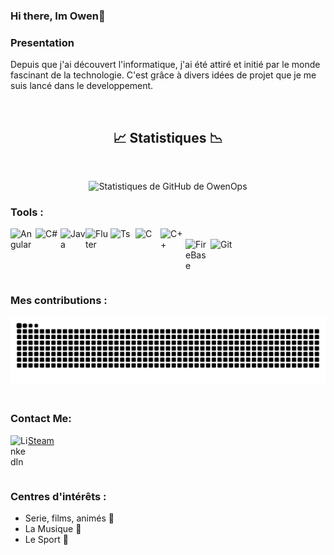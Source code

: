 ### Hi there, Im Owen👋

### **Presentation** 

Depuis que j'ai découvert l'informatique, j'ai été attiré et initié par le monde fascinant de la technologie. C'est grâce à divers idées de projet que je me suis lancé dans le developpement.

<br />
<div align="center"><h2>📈 Statistiques 📉</h2></div>
<br />

<p align="center">
  <img src="https://github-readme-stats.vercel.app/api?username=OwenOps&show_icons=true&theme=darcula&include_all_commits=true&count_private=true&langs_count=5&hide=stars" alt="Statistiques de GitHub de OwenOps">
</p>

### Tools :

<img align="left" alt="Angular" width="40px" src="https://cdn.jsdelivr.net/gh/devicons/devicon@latest/icons/angular/angular-original.svg" />&nbsp;&nbsp;&nbsp;&nbsp;&nbsp;&nbsp;&nbsp;
<img align="left" alt="C#" width="40px" src="https://cdn.jsdelivr.net/gh/devicons/devicon@latest/icons/csharp/csharp-original.svg" /> &nbsp;&nbsp;&nbsp;&nbsp;&nbsp;&nbsp;&nbsp;
<img align="left" alt="Java" width="40px" src="https://cdn.jsdelivr.net/gh/devicons/devicon/icons/java/java-original.svg" />&nbsp;&nbsp;&nbsp;&nbsp;&nbsp;&nbsp;&nbsp;
<img align="left" alt="Fluter" width="40px" src="https://cdn.jsdelivr.net/gh/devicons/devicon@latest/icons/flutter/flutter-original.svg" />
<img align="left" alt="Ts" width="40px" src="https://cdn.jsdelivr.net/gh/devicons/devicon@latest/icons/typescript/typescript-original.svg" /> &nbsp;&nbsp;&nbsp;&nbsp;&nbsp;&nbsp;&nbsp;
<img align="left" alt="C" width="40px" src="https://cdn.jsdelivr.net/gh/devicons/devicon/icons/c/c-original.svg" />&nbsp;&nbsp;&nbsp;&nbsp;&nbsp;&nbsp;&nbsp;
<img align="left" alt="C++" width="40px" src="https://cdn.jsdelivr.net/gh/devicons/devicon/icons/cplusplus/cplusplus-original.svg" />&nbsp;&nbsp;&nbsp;&nbsp;&nbsp;&nbsp;&nbsp;
<img align="left" alt="FireBase" width="40px" src="https://cdn.jsdelivr.net/gh/devicons/devicon@latest/icons/firebase/firebase-original.svg" /> &nbsp;&nbsp;&nbsp;&nbsp;&nbsp;&nbsp;&nbsp;
<img align="left" alt="Git" width="40px" src="https://cdn.jsdelivr.net/gh/devicons/devicon/icons/git/git-original-wordmark.svg" />
          
          

<br />
<br />
<br />

 ### Mes contributions :
   <img alt="github-snake" src="https://raw.githubusercontent.com/OwenOps/OwenOps/output/github-contribution-grid-snake.svg" />
   
<br />
<br />

### Contact Me:

<a href="https://www.linkedin.com/in/owen-rebeller-37161126b/"><img align="left" alt="LinkedIn" width="28px" src="https://cdn.jsdelivr.net/gh/devicons/devicon/icons/linkedin/linkedin-original.svg" /></a>
<a href="https://steamcommunity.com/profiles/76561198857582544">Steam</a>

</br>
</br>

### Centres d'intérêts :

- Serie, films, animés 🎥
- La Musique 🎵
- Le Sport 💪
